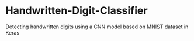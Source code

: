 # Handwritten-Digit-Classifier
Detecting handwritten digits using a CNN model based on MNIST dataset in Keras

